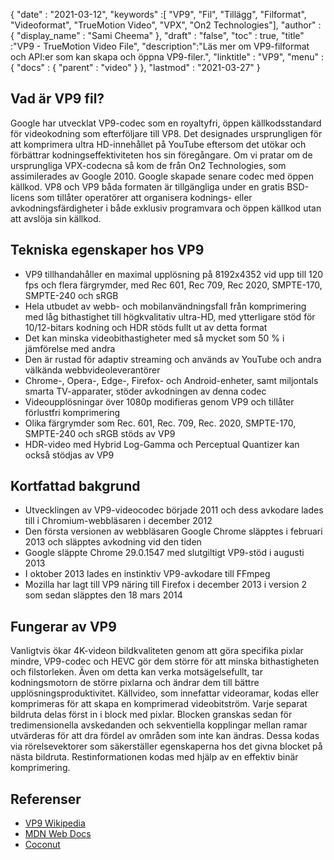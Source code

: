 {
  "date" : "2021-03-12",
  "keywords" :[ "VP9", "Fil", "Tillägg", "Filformat", "Videoformat", "TrueMotion Video", "VPX", "On2 Technologies"],
  "author" : {
    "display_name" : "Sami Cheema"
},
  "draft" : "false",
  "toc" : true,
  "title" :"VP9 - TrueMotion Video File",
  "description":"Läs mer om VP9-filformat och API:er som kan skapa och öppna VP9-filer.",
  "linktitle" : "VP9",
  "menu" : {
    "docs" : {
      "parent" : "video"
}
},
  "lastmod" : "2021-03-27"
}

## Vad är VP9 fil?

Google har utvecklat VP9-codec som en royaltyfri, öppen källkodsstandard för videokodning som efterföljare till VP8. Det designades ursprungligen för att komprimera ultra HD-innehållet på YouTube eftersom det utökar och förbättrar kodningseffektiviteten hos sin föregångare. Om vi pratar om de ursprungliga VPX-codecna så kom de från On2 Technologies, som assimilerades av Google 2010. Google skapade senare codec med öppen källkod. VP8 och VP9 båda formaten är tillgängliga under en gratis BSD-licens som tillåter operatörer att organisera kodnings- eller avkodningsfärdigheter i både exklusiv programvara och öppen källkod utan att avslöja sin källkod.

## Tekniska egenskaper hos VP9

* VP9 tillhandahåller en maximal upplösning på 8192x4352 vid upp till 120 fps och flera färgrymder, med Rec 601, Rec 709, Rec 2020, SMPTE-170, SMPTE-240 och sRGB
* Hela utbudet av webb- och mobilanvändningsfall från komprimering med låg bithastighet till högkvalitativ ultra-HD, med ytterligare stöd för 10/12-bitars kodning och HDR stöds fullt ut av detta format
* Det kan minska videobithastigheter med så mycket som 50 % i jämförelse med andra
* Den är rustad för adaptiv streaming och används av YouTube och andra välkända webbvideoleverantörer
* Chrome-, Opera-, Edge-, Firefox- och Android-enheter, samt miljontals smarta TV-apparater, stöder avkodningen av denna codec
* Videoupplösningar över 1080p modifieras genom VP9 och tillåter förlustfri komprimering
* Olika färgrymder som Rec. 601, Rec. 709, Rec. 2020, SMPTE-170, SMPTE-240 och sRGB stöds av VP9
* HDR-video med Hybrid Log-Gamma och Perceptual Quantizer kan också stödjas av VP9


## Kortfattad bakgrund

* Utvecklingen av VP9-videocodec började 2011 och dess avkodare lades till i Chromium-webbläsaren i december 2012
* Den första versionen av webbläsaren Google Chrome släpptes i februari 2013 och släpptes avkodning vid den tiden
* Google släppte Chrome 29.0.1547 med slutgiltigt VP9-stöd i augusti 2013
* I oktober 2013 lades en instinktiv VP9-avkodare till FFmpeg
* Mozilla har lagt till VP9 näring till Firefox i december 2013 i version 2 som sedan släpptes den 18 mars 2014
 

## Fungerar av VP9

Vanligtvis ökar 4K-videon bildkvaliteten genom att göra specifika pixlar mindre, VP9-codec och HEVC gör dem större för att minska bithastigheten och filstorleken. Även om detta kan verka motsägelsefullt, tar kodningsmotorn de större pixlarna och ändrar dem till bättre upplösningsproduktivitet. Källvideo, som innefattar videoramar, kodas eller komprimeras för att skapa en komprimerad videobitström. Varje separat bildruta delas först in i block med pixlar. Blocken granskas sedan för tredimensionella avskedanden och sekventiella kopplingar mellan ramar utvärderas för att dra fördel av områden som inte kan ändras. Dessa kodas via rörelsevektorer som säkerställer egenskaperna hos det givna blocket på nästa bildruta. Restinformationen kodas med hjälp av en effektiv binär komprimering.

## Referenser

* [VP9 Wikipedia](https://en.wikipedia.org/wiki/VP9)
* [MDN Web Docs](https://developer.mozilla.org/en-US/docs/Web/Media/Formats/Video_codecs#vp9)
* [Coconut](https://www.coconut.co/)

